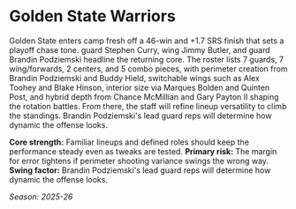 # Golden State Warriors

Golden State enters camp fresh off a 46-win and +1.7 SRS finish that sets a playoff chase tone. guard Stephen Curry, wing Jimmy Butler, and guard Brandin Podziemski headline the returning core.
The roster lists 7 guards, 7 wing/forwards, 2 centers, and 5 combo pieces, with perimeter creation from Brandin Podziemski and Buddy Hield, switchable wings such as Alex Toohey and Blake Hinson, interior size via Marques Bolden and Quinten Post, and hybrid depth from Chance McMillian and Gary Payton II shaping the rotation battles.
From there, the staff will refine lineup versatility to climb the standings. Brandin Podziemski's lead guard reps will determine how dynamic the offense looks.

**Core strength:** Familiar lineups and defined roles should keep the performance steady even as tweaks are tested.
**Primary risk:** The margin for error tightens if perimeter shooting variance swings the wrong way.
**Swing factor:** Brandin Podziemski's lead guard reps will determine how dynamic the offense looks.

_Season: 2025-26_

